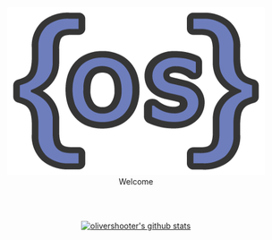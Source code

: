 <p align="center">
  <img width="460" height="300" src="OS_logo.png">
  <br>
  Welcome
</p>

<br>
<br>

<p align="center">
  <a href="https://github.com/olivershooter"><img src="https://github-readme-stats.vercel.app/api?username=olivershooter&hide_border=true&show_icons=true&theme=radical" alt="olivershooter's github stats"></a>
</p>

